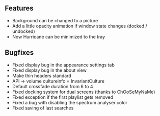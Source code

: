 ## Features
- Background can be changed to a picture
- Add a little opacity animation if window state changes (docked / undocked)
- Now Hurricane can be minimized to the tray

## Bugfixes
- Fixed display bug in the appearance settings tab
- Fixed display bug in the about view
- Make thin headers standard
- API -> volume cultureinfo = InvariantCulture
- Default crossfade duration from 6 to 4
- Fixed docking system for dual screens (thanks to ChOoSeMyNaMe)
- Fixed exception if the first playlist gets removed
- Fixed a bug with disabling the spectrum analyser color
- Fixed saving of last searches
